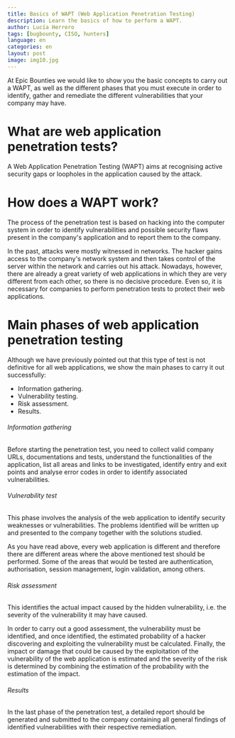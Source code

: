 ```yaml
---
title: Basics of WAPT (Web Application Penetration Testing) 
description: Learn the basics of how to perform a WAPT.
author: Lucía Herrero
tags: [bugbounty, CISO, hunters]
language: en
categories: en
layout: post
image: img10.jpg
---
```


At Epic Bounties we would like to show you the basic concepts to carry out a WAPT, as well as the different phases that you must execute in order to identify, gather and remediate the different vulnerabilities that your company may have. 

# What are web application penetration tests?   

A Web Application Penetration Testing (WAPT) aims at recognising active security gaps or loopholes in the application caused by the attack.

# How does a WAPT work?

The process of the penetration test is based on hacking into the computer system in order to identify vulnerabilities and possible security flaws present in the company's application and to report them to the company.

In the past, attacks were mostly witnessed in networks. The hacker gains access to the company's network system and then takes control of the server within the network and carries out his attack. Nowadays, however, there are already a great variety of web applications in which they are very different from each other, so there is no decisive procedure. Even so, it is necessary for companies to perform penetration tests to protect their web applications. 

# Main phases of web application penetration testing  

Although we have previously pointed out that this type of test is not definitive for all web applications, we show the main phases to carry it out successfully: 

- Information gathering.
- Vulnerability testing.
- Risk assessment.
- Results.

###### Information gathering  

Before starting the penetration test, you need to collect valid company URLs, documentations and tests, understand the functionalities of the application, list all areas and links to be investigated, identify entry and exit points and analyse error codes in order to identify associated vulnerabilities. 

###### Vulnerability test

This phase involves the analysis of the web application to identify security weaknesses or vulnerabilities. The problems identified will be written up and presented to the company together with the solutions studied. 

As you have read above, every web application is different and therefore there are different areas where the above mentioned test should be performed. Some of the areas that would be tested are authentication, authorisation, session management, login validation, among others. 

###### Risk assessment

This identifies the actual impact caused by the hidden vulnerability, i.e. the severity of the vulnerability it may have caused. 

In order to carry out a good assessment, the vulnerability must be identified, and once identified, the estimated probability of a hacker discovering and exploiting the vulnerability must be calculated. Finally, the impact or damage that could be caused by the exploitation of the vulnerability of the web application is estimated and the severity of the risk is determined by combining the estimation of the probability with the estimation of the impact.  

###### Results

In the last phase of the penetration test, a detailed report should be generated and submitted to the company containing all general findings of identified vulnerabilities with their respective remediation. 
